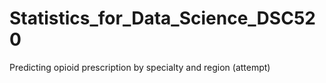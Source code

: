 # Statistics_for_Data_Science_DSC520
Predicting opioid prescription by specialty and region (attempt)
